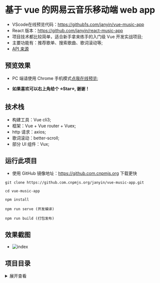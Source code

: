 # 基于 vue 的网易云音乐移动端 web app
- VScode在线预览代码：https://github1s.com/janyin/vue-music-app
- React 版本：https://github.com/janyin/react-music-app
- 项目技术都比较简单，适合新手拿来练手的入门级 Vue 开发实战项目;
- 主要功能有：推荐歌单、搜索歌曲、歌词滚动等;
- [API 来源][2]

## 预览效果

- PC 端请使用 Chrome 手机模式[点我在线预览][1];

- <strong>如果喜欢可以右上角给个 ⭐Star⭐, 谢谢！</strong>

## 技术栈

- 构建工具：Vue cli3;
- 框架：Vue + Vue router + Vuex;
- http 请求：axios;
- 歌词滚动：better-scroll;
- 部分 UI 组件：Vux;

## 运行此项目

- 使用 GitHub 镜像地址：https://github.com.cnpmjs.org 下载更快

```git
git clone https://github.com.cnpmjs.org/janyin/vue-music-app.git

cd vue-music-app

npm install

npm run serve (开发编译)

npm run build (打包发布)
```

## 效果截图

- ![index](https://i.loli.net/2021/02/03/Pm8Vv5iXaOrM6y9.png)

## 项目目录

<details>
<summary>展开查看</summary>
<pre><code>

│ App.vue //根组件
│ main.js //项目入口
│ router.js //vue router 路由配置
│
├─api  
│ getData.js // Api 数据请求参数配置
│
├─assets // 静态资源
│ disc_default.png
│ disc_plus.png
│ find.svg
│ foot.svg
│ footbg.png
│ hot_bg.jpg
│ hot_icon.png
│ like.svg
│ logo.svg
│ needle_plus.png
│ playbar.png
│ play_btn.png
│
├─components //组件目录
│ │ comment.vue //单个评论组件
│ │ header.vue //首页头部
│ │ miniPlayer.vue //底部迷你播放器
│ │ song.vue //单个歌曲组件
│ │  
│ ├─indexTab //index 选项卡
│ │ footer.vue //index 底部
│ │ index.vue //index 选项卡组件入口
│ │ recommendList.vue //推荐歌单组件
│ │
│ ├─rankTab //排行榜选项卡
│ │ index.vue //排行榜组件
│ │  
│ └─searchTab //搜索选项卡
│ index.vue //搜索选项卡组件入口
│ trending.vue //热门搜索词组件
│
├─page //页面目录
│ home.vue //主页
│ player.vue //播放页面
│ playList.vue //歌单页面
│
├─store //Vuex
│ actions.js
│ getters.js
│ index.js
│ mutations.js
│ state.js
│
├─styles //css 目录
│ comment.css
│ player.css
│ playlist_page.css
│ remd_list.css
│ song_item.css
│
└─utils //公用 JS 目录
global.js //图片懒加载配置
lrcparse.js //歌词数据解析

</code></pre>

</details>

[1]: https://vue-wangyiyun-music.now.sh/#/
[2]: https://binaryify.github.io/NeteaseCloudMusicApi
